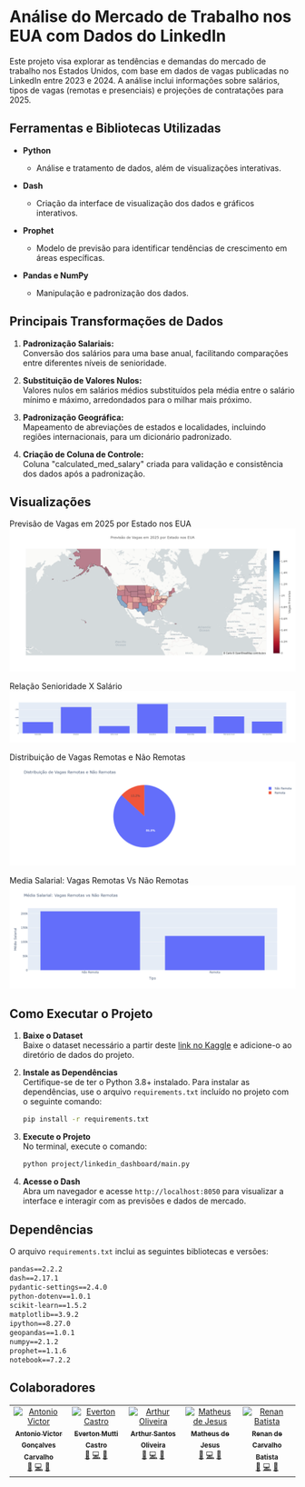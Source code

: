 # Análise do Mercado de Trabalho nos EUA com Dados do LinkedIn

Este projeto visa explorar as tendências e demandas do mercado de trabalho nos Estados Unidos, com base em dados de vagas publicadas no LinkedIn entre 2023 e 2024. A análise inclui informações sobre salários, tipos de vagas (remotas e presenciais) e projeções de contratações para 2025.

## Ferramentas e Bibliotecas Utilizadas

- **Python**
  - Análise e tratamento de dados, além de visualizações interativas.
  
- **Dash**
  - Criação da interface de visualização dos dados e gráficos interativos.

- **Prophet**
  - Modelo de previsão para identificar tendências de crescimento em áreas específicas.

- **Pandas e NumPy**
  - Manipulação e padronização dos dados.

## Principais Transformações de Dados

1. **Padronização Salariais:**  
   Conversão dos salários para uma base anual, facilitando comparações entre diferentes níveis de senioridade.

2. **Substituição de Valores Nulos:**  
   Valores nulos em salários médios substituídos pela média entre o salário mínimo e máximo, arredondados para o milhar mais próximo.

3. **Padronização Geográfica:**  
   Mapeamento de abreviações de estados e localidades, incluindo regiões internacionais, para um dicionário padronizado.

4. **Criação de Coluna de Controle:**  
   Coluna "calculated_med_salary" criada para validação e consistência dos dados após a padronização.

## Visualizações
Previsão de Vagas em 2025 por Estado nos EUA
 <img src='/project/assets/mapa-grafico.png'>
 
Relação Senioridade X Salário
<img src='/project/assets/senioridade-salario.png'>

Distribuição de Vagas Remotas e Não Remotas
<img src='/project/assets/distribuicao-de-vagas.png'>

Media Salarial: Vagas Remotas Vs Não Remotas
<img src='/project/assets/media-salarial.png'>

## Como Executar o Projeto

1. **Baixe o Dataset**  
   Baixe o dataset necessário a partir deste [link no Kaggle](https://www.kaggle.com/datasets/arshkon/linkedin-job-postings) e adicione-o ao diretório de dados do projeto.

2. **Instale as Dependências**  
   Certifique-se de ter o Python 3.8+ instalado. Para instalar as dependências, use o arquivo `requirements.txt` incluído no projeto com o seguinte comando:

   ```bash
   pip install -r requirements.txt
   ```

3. **Execute o Projeto**  
   No terminal, execute o comando:

   ```bash
   python project/linkedin_dashboard/main.py
   ```

4. **Acesse o Dash**  
   Abra um navegador e acesse `http://localhost:8050` para visualizar a interface e interagir com as previsões e dados de mercado.

## Dependências

O arquivo `requirements.txt` inclui as seguintes bibliotecas e versões:

```plaintext
pandas==2.2.2
dash==2.17.1
pydantic-settings==2.4.0
python-dotenv==1.0.1
scikit-learn==1.5.2
matplotlib==3.9.2
ipython==8.27.0
geopandas==1.0.1
numpy==2.1.2
prophet==1.1.6
notebook==7.2.2
```

## Colaboradores

<table>
  <tbody>
      <tr><td align="center" valign="top" width="14.28%"><a href="https://github.com/4ntonio19"><img src="https://avatars.githubusercontent.com/u/111891816?v=4?s=100" width="100px;" alt="Antonio Victor"/><br /><sub><b>Antonio Victor Gonçalves Carvalho </b></sub></a><br /><a href="https://github.com/all-contributors/all-contributors/commits?author=jfmengels" title="Documentation">📖</a> <a href="https://github.com/all-contributors/all-contributors/commits?author=tbenning" title="Code">💻</a> <a href="https://github.com/all-contributors/all-contributors/pulls?q=is%3Apr+reviewed-by%3Ajfmengels" title="Reviewed Pull Requests">👀</a></td>
      <td align="center" valign="top" width="14.28%"><a href="https://github.com/EvertonMutti"><img src="https://avatars.githubusercontent.com/u/84800212?v=3?s=100" width="100px;" alt="Everton Castro"/><br /><sub><b>Everton Mutti Castro </b></sub></a><br /> <a href="https://github.com/JokyOFC/Agenda-Eletronica/commits?author=EvertonMutti" title="Documentação">📖</a> <a href="https://github.com/all-contributors/all-contributors/commits?author=tbenning" title="Code">💻</a> <a href="https://github.com/JokyOFC/Agenda-Eletronica/pulls?q=is%3Apr+reviewed-by%3Akentcdodds" title="Pull Requests revisadas.">👀</a></td>
      <td align="center" valign="top" width="14.28%"><a href="https://github.com/ArthurSantosOliveira"><img src="https://avatars.githubusercontent.com/u/104939137?v=4" width="100px;" alt="Arthur Oliveira"/><br /><sub><b>Arthur Santos Oliveira</b></sub></a><br /><a href="https://github.com/all-contributors/all-contributors/commits?author=jakebolam" title="Documentation">📖</a> <a href="https://github.com/all-contributors/all-contributors/commits?author=tbenning" title="Code">💻</a> <a href="https://github.com/all-contributors/all-contributors/pulls?q=is%3Apr+reviewed-by%3Ajakebolam" title="Reviewed Pull Requests">👀</a></td>
      <td align="center" valign="top" width="14.28%"><a href="https://github.com/NotKing22"><img src="https://avatars.githubusercontent.com/u/130709163?v=4" width="100px;" alt="Matheus de Jesus"/><br /><sub><b>Matheus de Jesus</b></sub></a><br /> <a href="https://github.com/all-contributors/all-contributors/commits?author=Berkmann18" title="Documentation">📖</a> <a href="https://github.com/all-contributors/all-contributors/commits?author=tbenning" title="Code">💻</a> <a href="https://github.com/all-contributors/all-contributors/pulls?q=is%3Apr+reviewed-by%3ABerkmann18" title="Reviewed Pull Requests">👀</a> </td>
      <td align="center" valign="top" width="14.28%"><a href="https://github.com/RenanBatista97"><img src="https://avatars.githubusercontent.com/u/126166812?v=4?s=100" width="100px;" alt="Renan Batista"/><br /><sub><b>Renan de Carvalho Batista</b></sub></a><br /> <a href="https://github.com/all-contributors/all-contributors/commits?author=Berkmann18" title="Documentation">📖</a> <a href="https://github.com/all-contributors/all-contributors/commits?author=tbenning" title="Code">💻</a>  <a href="https://github.com/all-contributors/all-contributors/pulls?q=is%3Apr+reviewed-by%3Asinchang" title="Reviewed Pull Requests">👀</a></td>
    </tr>
  </tbody>
</table>
